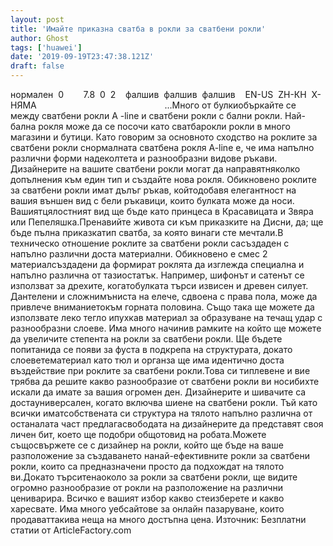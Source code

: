 ```yaml
---
layout: post
title: 'Имайте приказна сватба в рокли за сватбени рокли'
author: Ghost
tags: ['huawei']
date: '2019-09-19T23:47:38.121Z'
draft: false
---
```


нормален  0        7.8  0  2    фалшив  фалшив  фалшив    EN-US  ZH-КН  X-НЯМА                                                    ...Много от булкиобъркайте се между сватбени рокли A -line и сватбени рокли с бални рокли. Най-бална рокля може да се посочи като сватбарокли рокли в много магазини и бутици. Като говорим за основното сходство на роклите за сватбени рокли снормалната сватбена рокля A-line е, че има напълно различни форми надеколтета и разнообразни видове ръкави. Дизайнерите на вашите сватбени рокли могат да направятняколко допълнения към един тип и създайте нова рокля. Обикновено роклите за сватбени рокли имат дълъг ръкав, койтодобавя елегантност на вашия външен вид с бели ръкавици, които булката може да носи. Вашиятцялостният вид ще бъде като принцеса в Красавицата и Звяра или Пепеляшка.Пренавийте живота си към приказките на Дисни, да; ще бъде пълна приказкатип сватба, за която винаги сте мечтали.В техническо отношение роклите за сватбени рокли сасъздаден с напълно различни доста материални. Обикновено е смес 2 материалсъздадени да формират роклята да изглежда специална и напълно различна от тазиостатък. Например, шифонът и сатенът се използват за дрехите, когатобулката търси извисен и древен силует. Дантелени и сложнимъниста на елече, сдвоена с права пола, може да привлече вниманиетокъм горната половина. Също така ще можете да използвате леко тегло ипухкав материал за образуване на течащ удар с разнообразни слоеве. Има много начинив рамките на който ще можете да увеличите степента на рокли за сватбени рокли. Ще бъдете попитанида се появи за фуста в подкрепа на структурата, докато слоеветематериал като тюл и органза ще има идентично доста въздействие при роклите за сватбени рокли.Това си типлевене и вие трябва да решите какво разнообразие от сватбени рокли ви носибихте искали да имате за вашия огромен ден. Дизайнерите и шивачите са достауниверсален, когато включва шиене на сватбени рокли. Тъй като всички иматсобствената си структура на тялото напълно различна от останалата част предлагасвободата на дизайнерите да представят своя личен бит, което ще подобри общотовид на робата.Можете същосвържете се с дизайнер на рокли, който ще бъде на ваше разположение за създаването нанай-ефективните рокли за сватбени рокли, които са предназначени просто да подхождат на тялото ви.Докато търситенаоколо за рокли за сватбени рокли, ще видите огромно разнообразие от рокли на разположение на различни цениварира. Всичко е вашият избор какво стеизберете и какво харесвате. Има много уебсайтове за онлайн пазаруване, които продаваттакива неща на много достъпна цена. Източник: Безплатни статии от ArticleFactory.com
